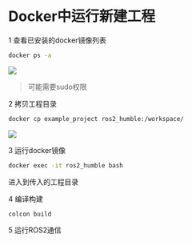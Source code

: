 # Docker中运行新建工程

1 查看已安装的docker镜像列表

```bash
docker ps -a
```

![](https://s2.loli.net/2024/07/25/e8NkT52GpdKQBMh.png)

> 可能需要sudo权限

2 拷贝工程目录

```bash
docker cp example_project ros2_humble:/workspace/
```

![](https://s2.loli.net/2024/07/25/En7D8lIRHOYXZBT.png)

3 运行docker镜像

```bash
docker exec -it ros2_humble bash
```

进入到传入的工程目录

4 编译构建

```bash
colcon build
```

5 运行ROS2通信